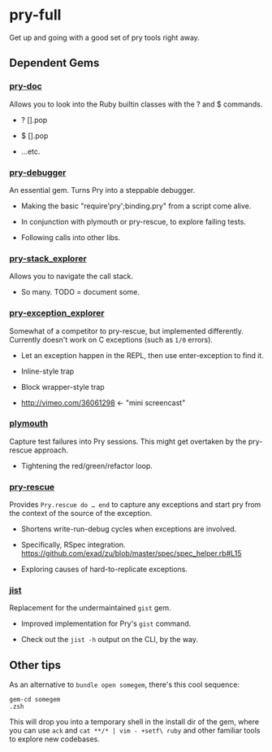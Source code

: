 pry-full
=======

Get up and going with a good set of pry tools right away.



Dependent Gems
--------------

### [pry-doc](j)

Allows you to look into the Ruby builtin classes with the ? and $ commands.
  
- ? [].pop
  
- $ [].pop
  
- …etc.
  

### [pry-debugger](https://github.com/banister/pry-debugger#readme)

An essential gem. Turns Pry into a steppable debugger.
  
- Making the basic &quot;require'pry';binding.pry&quot; from a script come alive.
  
- In conjunction with plymouth or pry-rescue, to explore failing tests.
  
- Following calls into other libs.
  

### [pry-stack_explorer](https://github.com/pry/pry-stack_explorer#readme)

Allows you to navigate the call stack.
  
- So many. TODO = document some.
  

### [pry-exception_explorer](https://github.com/pry/pry-exception_explorer#readme)

Somewhat of a competitor to pry-rescue, but implemented differently. Currently doesn't work on C exceptions (such as `1/0` errors).
  
- Let an exception happen in the REPL, then use enter-exception to find it.
  
- Inline-style trap
  
- Block wrapper-style trap
  
- http://vimeo.com/36061298 ← &quot;mini screencast&quot;
  

### [plymouth](https://github.com/banister/plymouth#readme)

Capture test failures into Pry sessions. This might get overtaken by the pry-rescue approach.
  
- Tightening the red/green/refactor loop.
  

### [pry-rescue](https://github.com/ConradIrwin/pry-rescue#readme)

Provides `Pry.rescue do … end` to capture any exceptions and start pry from the context of the source of the exception.
  
- Shortens write-run-debug cycles when exceptions are involved.
  
- Specifically, RSpec integration. https://github.com/exad/zu/blob/master/spec/spec_helper.rb#L15
  
- Exploring causes of hard-to-replicate exceptions.
  

### [jist](https://github.com/ConradIrwin/jist#readme)

Replacement for the undermaintained `gist` gem.
  
- Improved implementation for Pry's `gist` command.
  
- Check out the `jist -h` output on the CLI, by the way.
  


Other tips
----------

As an alternative to `bundle open somegem`, there's this cool sequence:

    gem-cd somegem
    .zsh

This will drop you into a temporary shell in the install dir of the gem, where
you can use `ack` and `cat **/* | vim - +setf\ ruby` and other familiar tools
to explore new codebases.
